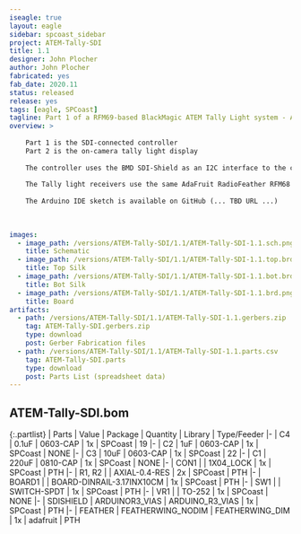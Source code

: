```yaml
---
iseagle: true
layout: eagle
sidebar: spcoast_sidebar
project: ATEM-Tally-SDI
title: 1.1
designer: John Plocher
author: John Plocher
fabricated: yes
fab_date: 2020.11
status: released
release: yes
tags: [eagle, SPCoast]
tagline: Part 1 of a RFM69-based BlackMagic ATEM Tally Light system - ATEM SDI Interface
overview: >
    
    Part 1 is the SDI-connected controller
    Part 2 is the on-camera tally light display
    
    The controller uses the BMD SDI-Shield as an I2C interface to the control signals embedded in the SDI video stream emitted by the ATEM switchers, connected to an AdaFruit RadioFeather AVR 32u4 RFM69 controller and an AdaFruit neopixel strip.  
    
    The Tally light receivers use the same AdaFruit RadioFeather RFM68 AVR 32U4 sticks with a NeoPixel strip that displays Red (LIVE), Green (PREVIEW) or dim Blue (operational, but not currently selected).
    
    The Arduino IDE sketch is available on GitHub (... TBD URL ...)
    
    
    
images:
  - image_path: /versions/ATEM-Tally-SDI/1.1/ATEM-Tally-SDI-1.1.sch.png
    title: Schematic
  - image_path: /versions/ATEM-Tally-SDI/1.1/ATEM-Tally-SDI-1.1.top.brd.png
    title: Top Silk
  - image_path: /versions/ATEM-Tally-SDI/1.1/ATEM-Tally-SDI-1.1.bot.brd.png
    title: Bot Silk
  - image_path: /versions/ATEM-Tally-SDI/1.1/ATEM-Tally-SDI-1.1.brd.png
    title: Board
artifacts:
  - path: /versions/ATEM-Tally-SDI/1.1/ATEM-Tally-SDI-1.1.gerbers.zip
    tag: ATEM-Tally-SDI.gerbers.zip
    type: download
    post: Gerber Fabrication files
  - path: /versions/ATEM-Tally-SDI/1.1/ATEM-Tally-SDI-1.1.parts.csv
    tag: ATEM-Tally-SDI.parts
    type: download
    post: Parts List (spreadsheet data)
---
```


## ATEM-Tally-SDI.bom

{:.partlist}
| Parts | Value | Package | Quantity | Library | Type/Feeder
|-
| C4 | 0.1uF | 0603-CAP | 1x | SPCoast | 19
|-
| C2 | 1uF | 0603-CAP | 1x | SPCoast | NONE
|-
| C3 | 10uF | 0603-CAP | 1x | SPCoast | 22
|-
| C1 | 220uF | 0810-CAP | 1x | SPCoast | NONE
|-
| CON1 |  | 1X04_LOCK | 1x | SPCoast | PTH
|-
| R1, R2 |  | AXIAL-0.4-RES | 2x | SPCoast | PTH
|-
| BOARD1 |  | BOARD-DINRAIL-3.17INX10CM | 1x | SPCoast | PTH
|-
| SW1 |  | SWITCH-SPDT | 1x | SPCoast | PTH
|-
| VR1 |  | TO-252 | 1x | SPCoast | NONE
|-
| SDISHIELD | ARDUINOR3_VIAS | ARDUINO_R3_VIAS | 1x | SPCoast | PTH
|-
| FEATHER | FEATHERWING_NODIM | FEATHERWING_DIM | 1x | adafruit | PTH
